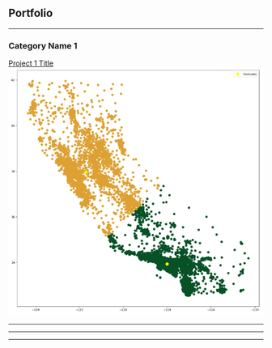 ## Portfolio

---

### Category Name 1 

[Project 1 Title](https://github.com/russkiymalchik/Getting-Started-to-Data-Science---Assignment)
<img src="/images/image.png?raw=true"/>

---

---




---
<p style="font-size:11px">
